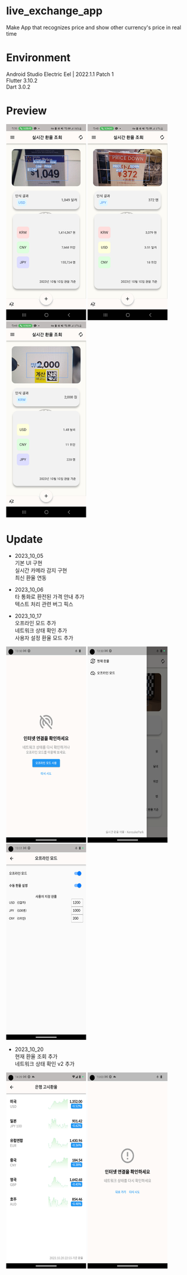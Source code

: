 # live_exchange_app
Make App that recognizes price and show other currency's price in real time

# Environment
Android Studio Electric Eel | 2022.1.1 Patch 1 <br>
Flutter 3.10.2 <br>
Dart 3.0.2 <br>

# Preview
<p align="left">
<img src="live_currency_usd.jpg" width="216" height="528"/>
<img src="live_currency_jpy.jpg" width="216" height="528"/>
<img src="live_currency_krw.jpg" width="216" height="528"/>
</p>

# Update
* 2023_10_05 <br>
  기본 UI 구현 <br>
  실시간 카메라 감지 구현 <br>
  최신 환율 연동 <br>

* 2023_10_06 <br>
  타 통화로 환전된 가격 안내 추가 <br>
  텍스트 처리 관련 버그 픽스 <br>

* 2023_10_17 <br>
  오프라인 모드 추가 <br>
  네트워크 상태 확인 추가 <br>
  사용자 설정 환율 모드 추가 <br>
<p align="left">
<img src="live_currency_error.png" width="216" height="528"/>
<img src="live_currency_drawer.png" width="216" height="528"/>
<img src="live_currency_user.png" width="216" height="528"/>
</p>
  
* 2023_10_20 <br>
  현재 환율 조회 추가 <br>
  네트워크 상태 확인 v2 추가 <br>
<p align="left">
<img src="Screenshot_20231020_233909.png" width="216" height="528"/>
<img src="live_currency_error_2.png" width="216" height="528"/>
</p>
  

  
